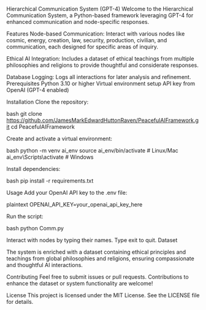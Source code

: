 Hierarchical Communication System (GPT-4)
Welcome to the Hierarchical Communication System, a Python-based framework leveraging GPT-4 for enhanced communication and node-specific responses.

Features
Node-based Communication: Interact with various nodes like cosmic, energy, creation, law, security, production, civilian, and communication, each designed for specific areas of inquiry.

Ethical AI Integration: Includes a dataset of ethical teachings from multiple philosophies and religions to provide thoughtful and considerate responses.

Database Logging: Logs all interactions for later analysis and refinement.
Prerequisites
Python 3.10 or higher
Virtual environment setup
API key from OpenAI (GPT-4 enabled)

Installation
Clone the repository:

bash
git clone https://github.com/JamesMarkEdwardHuttonRaven/PeacefulAIFramework.git
cd PeacefulAIFramework

Create and activate a virtual environment:

bash
python -m venv ai_env
source ai_env/bin/activate  # Linux/Mac
ai_env\Scripts\activate     # Windows

Install dependencies:

bash
pip install -r requirements.txt

Usage
Add your OpenAI API key to the .env file:

plaintext
OPENAI_API_KEY=your_openai_api_key_here

Run the script:

bash
python Comm.py


Interact with nodes by typing their names. Type exit to quit.
Dataset

The system is enriched with a dataset containing ethical principles and teachings from global philosophies and religions, ensuring compassionate and thoughtful AI interactions.

Contributing
Feel free to submit issues or pull requests. Contributions to enhance the dataset or system functionality are welcome!

License
This project is licensed under the MIT License. See the LICENSE file for details.

